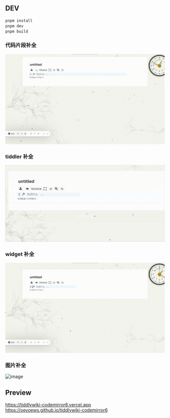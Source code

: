 ## DEV

```bash
pnpm install
pnpm dev
pnpm build
```

### 代码片段补全

![usersnippets](./assets/usersnippets.gif)

### tiddler 补全

![link](./assets/link.gif)

### widget 补全

![widget](./assets/widget.gif)

### 图片补全

![image](./assets/image.gif)

## Preview

https://tiddlywiki-codemirror6.vercel.app
https://oeyoews.github.io/tiddlywiki-codemirror6
